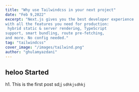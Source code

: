 ```yaml
---
title: "Why use Tailwindcss in your next project"
date: "Feb 9,2022"
excerpt: "Next.js gives you the best developer experience 
with all the features you need for production:
 hybrid static & server rendering, TypeScript 
support, smart bundling, route pre-fetching,
and more. No config needed."
tag: "tailwindcss"
cover_image: "/images/tailwind.png"
author: "ghulamyazdani"
---
```


## heloo Started

h1. This is the first post
sd;j
`sdhkjsdhkj`
